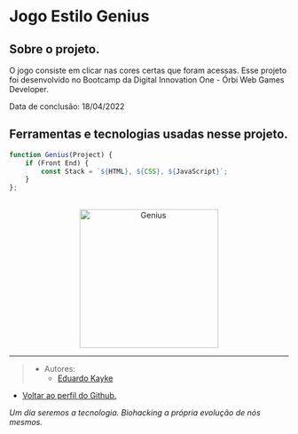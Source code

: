 # Jogo Estilo Genius

## Sobre o projeto.
O jogo consiste em clicar nas cores certas que foram acessas. Esse projeto foi desenvolvido no Bootcamp da Digital Innovation One - Órbi Web Games Developer.

Data de conclusão: 18/04/2022

## Ferramentas e tecnologias usadas nesse projeto.
 
```js
function Genius(Project) {
    if (Front End) {
        const Stack = `${HTML}, ${CSS}, ${JavaScript}`;
    }
};
```
<br>

<div align="center">

<img src="#" alt="Genius" width="250"/>

</div>

---

> - Autores: 
>   - [Eduardo Kayke](https://github.com/EduardoKayke "Perfil do Eduardo")

- [Voltar ao perfil do Github.](https://github.com/EduardoKayke "Perfil do Eduardo")

_Um dia seremos a tecnologia. Biohacking a própria evolução de nós mesmos._